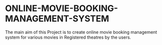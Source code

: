 # ONLINE-MOVIE-BOOKING-MANAGEMENT-SYSTEM
The main aim of this Project is to create online movie booking management system for various movies in Registered theatres by the users.
